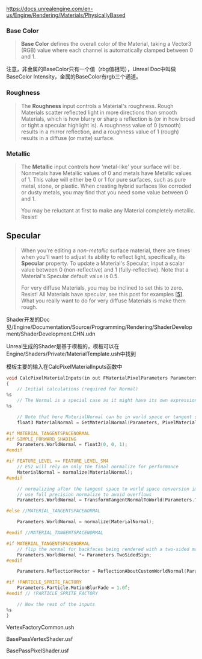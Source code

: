 https://docs.unrealengine.com/en-us/Engine/Rendering/Materials/PhysicallyBased

### Base Color

> **Base Color** defines the overall color of the Material, taking a Vector3 (RGB) value where each channel is automatically clamped between 0 and 1.

注意，非金属的BaseColor只有一个值（rbg值相同），Unreal Doc中叫做BaseColor Intensity，金属的BaseColor有rgb三个通道。

### Roughness

> The **Roughness** input controls a Material's roughness. Rough Materials scatter reflected light in more directions than smooth Materials, which is how blurry or sharp a reflection is (or in how broad or tight a specular highlight is). A roughness value of 0 (smooth) results in a mirror reflection, and a roughness value of 1 (rough) results in a diffuse (or matte) surface.

### Metallic

> The **Metallic** input controls how 'metal-like' your surface will be. Nonmetals have Metallic values of 0 and metals have Metallic values of 1. This value will either be 0 or 1 for pure surfaces, such as pure metal, stone, or plastic. When creating hybrid surfaces like corroded or dusty metals, you may find that you need some value between 0 and 1.
>
> You may be reluctant at first to make any Material completely metallic. Resist!

## Specular

> When you're editing a *non-metallic* surface material, there are times when you'll want to adjust its ability to reflect light, specifically, its **Specular** property. To update a Material's Specular, input a scalar value between 0 (non-reflective) and 1 (fully-reflective). Note that a Material's Specular default value is 0.5.
>
> For very diffuse Materials, you may be inclined to set this to zero. Resist! All Materials have specular, see this post for examples [[5\]](https://docs.unrealengine.com/en-US/Engine/Rendering/Materials/PhysicallyBased#hable). What you really want to do for very diffuse Materials is make them rough.



Shader开发的Doc见/Engine/Documentation/Source/Programming/Rendering/ShaderDevelopment/ShaderDevelopment.CHN.udn

Unreal生成的Shader是基于模板的，模板可以在Engine/Shaders/Private/MaterialTemplate.ush中找到

模板主要的输入在CalcPixelMaterialInputs函数中

```c++
void CalcPixelMaterialInputs(in out FMaterialPixelParameters Parameters, in out FPixelMaterialInputs PixelMaterialInputs)
{
	// Initial calculations (required for Normal)
%s
	// The Normal is a special case as it might have its own expressions and also be used to calculate other inputs, so perform the assignment here
%s

	// Note that here MaterialNormal can be in world space or tangent space
	float3 MaterialNormal = GetMaterialNormal(Parameters, PixelMaterialInputs);

#if MATERIAL_TANGENTSPACENORMAL
#if SIMPLE_FORWARD_SHADING
	Parameters.WorldNormal = float3(0, 0, 1);
#endif

#if FEATURE_LEVEL >= FEATURE_LEVEL_SM4
	// ES2 will rely on only the final normalize for performance
	MaterialNormal = normalize(MaterialNormal);
#endif

	// normalizing after the tangent space to world space conversion improves quality with sheared bases (UV layout to WS causes shrearing)
	// use full precision normalize to avoid overflows
	Parameters.WorldNormal = TransformTangentNormalToWorld(Parameters.TangentToWorld, MaterialNormal);

#else //MATERIAL_TANGENTSPACENORMAL

	Parameters.WorldNormal = normalize(MaterialNormal);

#endif //MATERIAL_TANGENTSPACENORMAL

#if MATERIAL_TANGENTSPACENORMAL
	// flip the normal for backfaces being rendered with a two-sided material
	Parameters.WorldNormal *= Parameters.TwoSidedSign;
#endif

	Parameters.ReflectionVector = ReflectionAboutCustomWorldNormal(Parameters, Parameters.WorldNormal, false);

#if !PARTICLE_SPRITE_FACTORY
	Parameters.Particle.MotionBlurFade = 1.0f;
#endif // !PARTICLE_SPRITE_FACTORY

	// Now the rest of the inputs
%s
}

```



VertexFactoryCommon.ush

BasePassVertexShader.usf

BasePassPixelShader.usf